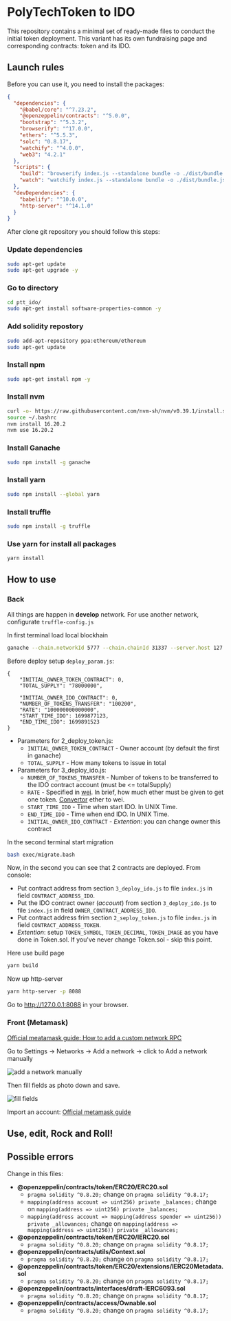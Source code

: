 # PolyTechToken to IDO
This repository contains a minimal set of ready-made files to conduct the initial token deployment. This variant has its own fundraising page and corresponding contracts: token and its IDO.

## Launch rules
Before you can use it, you need to install the packages:
```json 
{
  "dependencies": {
    "@babel/core": "^7.23.2",
    "@openzeppelin/contracts": "^5.0.0",
    "bootstrap": "^5.3.2",
    "browserify": "^17.0.0",
    "ethers": "^5.5.3",
    "solc": "0.8.17",
    "watchify": "^4.0.0",
    "web3": "4.2.1"
  },
  "scripts": {
    "build": "browserify index.js --standalone bundle -o ./dist/bundle.js",
    "watch": "watchify index.js --standalone bundle -o ./dist/bundle.js -v"
  },
  "devDependencies": {
    "babelify": "^10.0.0",
    "http-server": "^14.1.0"
  }
}
```

After clone git repository you should follow this steps:
### Update dependencies
```bash
sudo apt-get update
sudo apt-get upgrade -y
```
### Go to directory
```bash
cd ptt_ido/
sudo apt-get install software-properties-common -y
```
### Add solidity repostory 
```bash
sudo add-apt-repository ppa:ethereum/ethereum
sudo apt-get update
```
### Install npm
```bash
sudo apt-get install npm -y
```
### Install nvm
```bash
curl -o- https://raw.githubusercontent.com/nvm-sh/nvm/v0.39.1/install.sh | bash
source ~/.bashrc
nvm install 16.20.2
nvm use 16.20.2
```
### Install Ganache
```bash
sudo npm install -g ganache
```
### Install yarn
```bash
sudo npm install --global yarn
```
### Install truffle
```bash
sudo npm install -g truffle
```
### Use yarn for install all packages
```bash
yarn install 
```

## How to use
### Back 
All things are happen in __develop__ network. For use another network, configurate `truffle-config.js`

In first terminal load local blockhain
```bash
ganache --chain.networkId 5777 --chain.chainId 31337 --server.host 127.0.0.1
```

Before deploy setup `deploy_param.js`:
```
{
    "INITIAL_OWNER_TOKEN_CONTRACT": 0,
    "TOTAL_SUPPLY": "78000000",

    "INITIAL_OWNER_IDO_CONTRACT": 0,
    "NUMBER_OF_TOKENS_TRANSFER": "100200",
    "RATE": "100000000000000",
    "START_TIME_IDO": 1699877123,
    "END_TIME_IDO": 1699891523
}
```
* Parameters for 2_deploy_token.js:
    - `INITIAL_OWNER_TOKEN_CONTRACT` - Owner account (by default the first in ganache)
    - `TOTAL_SUPPLY` - How many tokens to issue in total
* Parameters for 3_deploy_ido.js:
    - `NUMBER_OF_TOKENS_TRANSFER` - Number of tokens to be transferred to the IDO contract account (must be <= totalSupply)
    - `RATE` - Specified in [wei](https://www.investopedia.com/terms/w/wei.asp). In brief, how much ether must be given to get one token. [Convertor](https://eth-converter.com/) ether to wei.
    - `START_TIME_IDO` - Time when start IDO. In UNIX Time.
    - `END_TIME_IDO` - Time when end IDO. In UNIX Time.
    - `INITIAL_OWNER_IDO_CONTRACT` - _Extention_: you can change owner this contract

In the second terminal start migration
```bash
bash exec/migrate.bash
```

Now, in the second you can see that 2 contracts are deployed. From console:
  - Put contract address from section `3_deploy_ido.js` to file `index.js` in field `CONTRACT_ADDRESS_IDO`.
  - Put the IDO contract owner (_account_) from section `3_deploy_ido.js` to file `index.js` in field `OWNER_CONTRACT_ADDRESS_IDO`.
  - Put contract address frim section `2_seploy_token.js` to file `index.js` in field `CONTRACT_ADDRESS_TOKEN`.
  - _Extention_: setup `TOKEN_SYMBOL`, `TOKEN_DECIMAL`, `TOKEN_IMAGE` as you have done in Token.sol. If you've never change Token.sol - skip this point.

Here use build page
```bash
yarn build
```
Now up http-server
```bash
yarn http-server -p 8088
```
Go to http://127.0.0.1:8088 in your browser.

### Front (Metamask)
[Official meatamask guide: How to add a custom network RPC](https://support.metamask.io/hc/en-us/articles/360043227612-How-to-add-a-custom-network-RPC)

Go to Settings -> Networks -> Add a network -> click to Add a network manually

![add a network manually](pic_doc/metamask_1.png)

Then fill fields as photo down and save.

![fill fields](pic_doc/metamask_config.png)

Import an account: [Official metamask guide](https://support.metamask.io/hc/en-us/articles/360015489331-How-to-import-an-Account)


## Use, edit, Rock and Roll!

## Possible errors
Change in this files:

* __@openzeppelin/contracts/token/ERC20/ERC20.sol__
  * `pragma solidity ^0.8.20;` change on `pragma solidity ^0.8.17;`
  * `mapping(address account => uint256) private _balances;` change on `mapping(address => uint256) private _balances;`
  * `mapping(address account => mapping(address spender => uint256)) private _allowances;` change on `mapping(address => mapping(address => uint256)) private _allowances;`
* __@openzeppelin/contracts/token/ERC20/IERC20.sol__
  * `pragma solidity ^0.8.20;` change on `pragma solidity ^0.8.17;`
* __@openzeppelin/contracts/utils/Context.sol__
  * `pragma solidity ^0.8.20;` change on `pragma solidity ^0.8.17;`
* __@openzeppelin/contracts/token/ERC20/extensions/IERC20Metadata.sol__
  * `pragma solidity ^0.8.20;` change on `pragma solidity ^0.8.17;`
* __@openzeppelin/contracts/interfaces/draft-IERC6093.sol__
  * `pragma solidity ^0.8.20;` change on `pragma solidity ^0.8.17;`
* __@openzeppelin/contracts/access/Ownable.sol__
  * `pragma solidity ^0.8.20;` change on `pragma solidity ^0.8.17;`